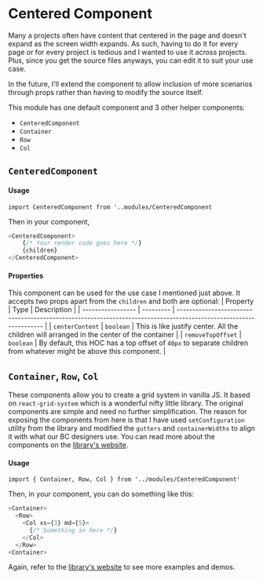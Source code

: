 # Centered Component

Many a projects often have content that centered in the page and doesn't expand as the screen width expands. As such, having to do it for every page or for every project is tedious and I wanted to use it across projects. Plus, since you get the source files anyways, you can edit it to suit your use case.

In the future, I'll extend the component to allow inclusion of more scenarios through props rather than having to modify the source itself.

This module has one default component and 3 other helper components:

- `CenteredComponent`
- `Container`
- `Row`
- `Col`

## `CenteredComponent`

#### Usage

`import CenteredComponent from '..modules/CenteredComponent`

Then in your component,

```js
<CenteredComponent>
	{/* Your render code goes here */}
	{children}
</CenteredComponent>
```

#### Properties

This component can be used for the use case I mentioned just above. It accepts two props apart from the `children` and both are optional:
| Property | Type | Description |
| ----------------- | --------- | ----------------------------------------------------------------------------------------------------------------- |
| `centerContent` | `boolean` | This is like justify center. All the children will arranged in the center of the container |
| `removeTopOffset` | `boolean` | By default, this HOC has a top offset of `48px` to separate children from whatever might be above this component. |

## `Container`, `Row`, `Col`

These components allow you to create a grid system in vanilla JS. It based on `react-grid-system` which is a wonderful nifty little library. The original components are simple and need no further simplification. The reason for exposing the components from here is that I have used `setConfiguration` utility from the library and modified the `gutters` and `containerWidths` to align it with what our BC designers use. You can read more about the components on the <a href="https://jsxmachina.github.io/react-grid-system/" target="_blank">library's website</a>.

#### Usage

`import { Container, Row, Col } from '../modules/CenteredComponent'`

Then, in your component, you can do something like this:

```js
<Container>
  <Row>
    <Col xs={3} md={5}>
      {/* Something in here */}
    </Col>
  </Row>
<Container>
```

Again, refer to the <a href="https://jsxmachina.github.io/react-grid-system/" target="_blank">library's website</a> to see more examples and demos.
